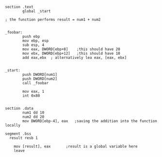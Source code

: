 ```assembly
section .text
        global _start

; the function performs result = num1 + num2


_foobar:
        push ebp
        mov ebp, esp
        sub esp, 4
        mov eax, DWORD[ebp+8]    ;this should have 20 
        mov ebx, DWORD[ebp+12]   ;this should have 10
        add eax,ebx  ; alternatively lea eax, [eax, ebx]


_start:
        push DWORD[num1]
        push DWORD[num2]
        call _foobar

        mov eax, 1
        int 0x80


section .data
        num1 dd 10
        num2 dd 20
        mov DWORD[ebp-4], eax   ;saving the addition into the function locally

segment .bss
  result resb 1
```

        mov [result], eax       ;result is a global variable here
        leave
                                    
